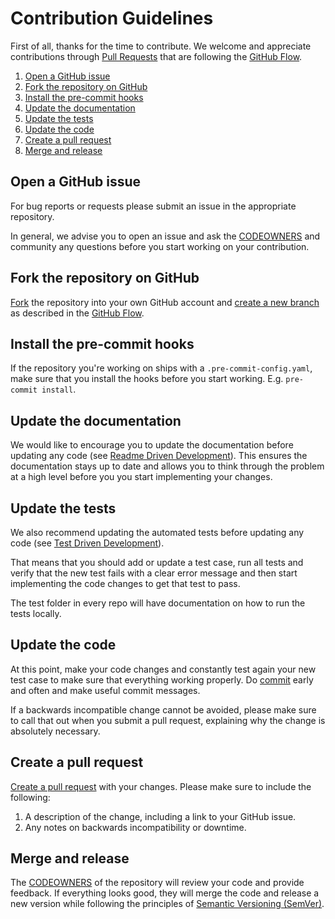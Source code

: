 # Contribution Guidelines

First of all, thanks for the time to contribute.
We welcome and appreciate contributions through
[Pull Requests](https://help.github.com/en/github/collaborating-with-issues-and-pull-requests/about-pull-requests)
that are following the [GitHub Flow](https://guides.github.com/introduction/flow/).

1. [Open a GitHub issue](#open-a-github-issue)
1. [Fork the repository on GitHub](#fork-the-repository-on-github)
1. [Install the pre-commit hooks](#install-the-pre-commit-hooks)
1. [Update the documentation](#update-the-documentation)
1. [Update the tests](#update-the-tests)
1. [Update the code](#update-the-code)
1. [Create a pull request](#create-a-pull-request)
1. [Merge and release](#merge-and-release)

## Open a GitHub issue

For bug reports or requests please submit an issue in the appropriate repository.

In general, we advise you to open an issue and ask the
[CODEOWNERS](https://help.github.com/en/github/creating-cloning-and-archiving-repositories/about-code-owners) and
community any questions before you start working on your contribution.

## Fork the repository on GitHub

[Fork](https://help.github.com/en/github/getting-started-with-github/fork-a-repo) the repository into your own GitHub
account and [create a new branch](https://guides.github.com/introduction/flow/) as described in the
[GitHub Flow](https://guides.github.com/introduction/flow/).


## Install the pre-commit hooks

If the repository you're working on ships with a `.pre-commit-config.yaml`, make sure that you install the hooks before
you start working. E.g. `pre-commit install`.

## Update the documentation

We would like to encourage you to update the documentation before updating any code
(see [Readme Driven Development](https://tom.preston-werner.com/2010/08/23/readme-driven-development.html)).
This ensures the documentation stays up to date and allows you to think through the problem at a high level before you
you start implementing your changes.

## Update the tests

We also recommend updating the automated tests before updating any code
(see [Test Driven Development](https://en.wikipedia.org/wiki/Test-driven_development)).

That means that you should add or update a test case, run all tests and verify that the new test fails with a clear
error message and then start implementing the code changes to get that test to pass.

The test folder in every repo will have documentation on how to run the tests locally.

## Update the code

At this point, make your code changes and constantly test again your new test case to make sure that everything working
properly. Do [commit](https://help.github.com/en/desktop/contributing-to-projects/committing-and-reviewing-changes-to-your-project)
early and often and make useful commit messages.

If a backwards incompatible change cannot be avoided, please make sure to call that out when you submit a pull request,
explaining why the change is absolutely necessary.

## Create a pull request

[Create a pull request](https://help.github.com/articles/creating-a-pull-request/) with your changes.
Please make sure to include the following:

1. A description of the change, including a link to your GitHub issue.
1. Any notes on backwards incompatibility or downtime.

## Merge and release

The [CODEOWNERS](https://help.github.com/en/github/creating-cloning-and-archiving-repositories/about-code-owners)
of the repository will review your code and provide feedback. If everything looks good, they will merge the code and
release a new version while following the principles of [Semantic Versioning (SemVer)](https://semver.org/).
